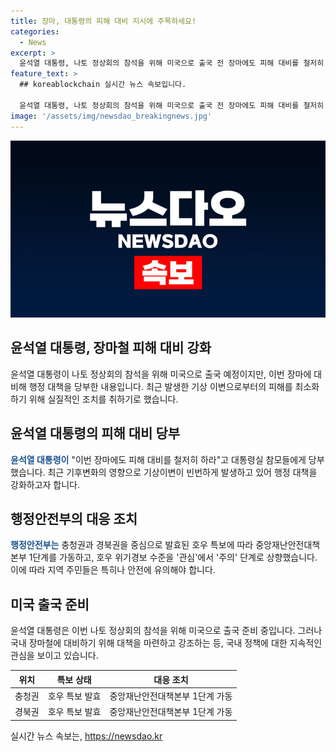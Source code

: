 ```yaml
---
title: 장마, 대통령의 피해 대비 지시에 주목하세요!
categories:
  - News
excerpt: >
  윤석열 대통령, 나토 정상회의 참석을 위해 미국으로 출국 전 장마에도 피해 대비를 철저히 하라 당부. 최근 기후변화 영향으로 기상이변 빈번하며, 경북 등 호우로 인한 피해 상황 보고받고 철저히 대비 지시. 특보로 중앙재난안전대책본부 1단계 가동, 호우 위기경보 주의 단계로 상향.
feature_text: >
  ## koreablockchain 실시간 뉴스 속보입니다.

  윤석열 대통령, 나토 정상회의 참석을 위해 미국으로 출국 전 장마에도 피해 대비를 철저히 하라 당부. 최근 기후변화 영향으로 기상이변 빈번하며, 경북 등 호우로 인한 피해 상황 보고받고 철저히 대비 지시. 특보로 중앙재난안전대책본부 1단계 가동, 호우 위기경보 주의 단계로 상향.
image: '/assets/img/newsdao_breakingnews.jpg'
---
```


<p><img src="/assets/img/newsdao_breakingnews.jpg" alt="koreablockchain 속보" /></p>

<h2>윤석열 대통령, 장마철 피해 대비 강화</h2>

<p data-ke-size="size16">윤석열 대통령이 나토 정상회의 참석을 위해 미국으로 출국 예정이지만, 이번 장마에 대비해 행정 대책을 당부한 내용입니다. 최근 발생한 기상 이변으로부터의 피해를 최소화하기 위해 실질적인 조치를 취하기로 했습니다.</p>

<h2 data-ke-size="size26">윤석열 대통령의 피해 대비 당부</h2>

<p data-ke-size="size16"><b><span style="color: #1a5490;">윤석열 대통령이</span></b> "이번 장마에도 피해 대비를 철저히 하라"고 대통령실 참모들에게 당부했습니다. 최근 기후변화의 영향으로 기상이변이 빈번하게 발생하고 있어 행정 대책을 강화하고자 합니다. </p>

<h2 data-ke-size="size26">행정안전부의 대응 조치</h2>

<p data-ke-size="size16"><b><span style="color: #1a5490;">행정안전부는</span></b> 충청권과 경북권을 중심으로 발효된 호우 특보에 따라 중앙재난안전대책본부 1단계를 가동하고, 호우 위기경보 수준을 '관심'에서 '주의' 단계로 상향했습니다. 이에 따라 지역 주민들은 특히나 안전에 유의해야 합니다. </p>

<h2 data-ke-size="size26">미국 출국 준비</h2>

<p data-ke-size="size16">윤석열 대통령은 이번 나토 정상회의 참석을 위해 미국으로 출국 준비 중입니다. 그러나 국내 장마철에 대비하기 위해 대책을 마련하고 강조하는 등, 국내 정책에 대한 지속적인 관심을 보이고 있습니다. </p>

<table>
    <thead>
        <tr>
            <th style="text-align: center;">위치</th>
            <th style="text-align: center;">특보 상태</th>
            <th style="text-align: center;">대응 조치</th>
        </tr>
    </thead>
    <tbody>
        <tr>
            <td style="text-align: center;">충청권</td>
            <td style="text-align: center;">호우 특보 발효</td>
            <td style="text-align: center;">중앙재난안전대책본부 1단계 가동</td>
        </tr>
        <tr>
            <td style="text-align: center;">경북권</td>
            <td style="text-align: center;">호우 특보 발효</td>
            <td style="text-align: center;">중앙재난안전대책본부 1단계 가동</td>
        </tr>
    </tbody>
</table>
실시간 뉴스 속보는, <a href="https://newsdao.kr" rel="dofollow">https://newsdao.kr</a>


